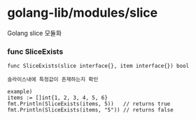# golang-lib/modules/slice
Golang slice 모듈화

### func SliceExists
```
func SliceExists(slice interface{}, item interface{}) bool 

슬라이스내에 특정값이 존재하는지 확인

example)
items := []int{1, 2, 3, 4, 5, 6}
fmt.Println(SliceExists(items, 5))   // returns true
fmt.Println(SliceExists(items, "5")) // returns false
```
